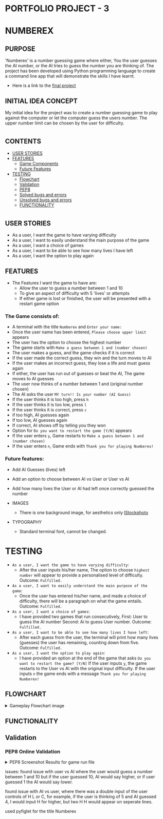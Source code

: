 # PORTFOLIO PROJECT - 3

# NUMBEREX

## PURPOSE

'Numberex' is a number guessing game where either, You the user guesses the AI number,
or the AI tries to guess the number you are thinking of.
The project has been developed using Python programming language to create a command line app that will demonstrate the skills I have learnt.
* Here is a link to the [final project](https://numberex.herokuapp.com/)

## INITIAL IDEA CONCEPT

My initial idea for the project was to create a number guessing game to play against the computer or let the computer guess the users number.
The upper number limit can be chosen by the user for difficulty.
#  
## CONTENTS


- [USER STORIES](#user-stories)
- [FEATURES](#features)
    - [Game Components](#the-game-consists-of)
    - [Future Features](#future-features)
- [TESTING](#testing)
    - [Flowchart](#flowchart)
    - [Validation](#validation)
    - [PEP8](#pep8-online-validation)
    - [Solved bugs and errors](#solved-bugs-and-errors)
    - [Unsolved bugs and errors](#unsolved-bugs-or-errors)
    - [FUNCTIONALITY](#functionality)

#

## USER STORIES

* As a user, I want the game to have varying difficulty
* As a user, I want to easily understand the main purpose of the game
* As a user, I want a choice of games
* As a user, I want to be able to see how many lives I have left
* As a user, I want the option to play again

## FEATURES

* The Features I want the game to have are:
    * Allow the user to guess a number between 1 and 10
    * To give an aspect of difficulty with 5 'lives' or attempts
    * If either game is lost or finished, the user will be presented with a restart game option

### The Game consists of:

* A terminal with the title `Numberex` and `Enter your name:`
* Once the user name has been entered, `Please choose upper limit` appears
* The user has the option to choose the highest number
* The game starts with `Make a guess between 1 and (number chosen)`
* The user makes a guess, and the game checks if it is correct
* If the user made the correct guess, they win and the turn moves to AI
* If the user makes an incorrect guess, they lose a life and must guess again
* If either, the user has run out of guesses or beat the AI, The game 
    moves to AI guesses
* The user now thinks of a number between 1 and (original number chosen)
* The AI asks the user `MY turn!! Is your number (AI Guess)`
* If the user thinks it is too high, press `h`
* If the user thinks it is too low, press `l`
* If the user thinks it is correct, press `c`
* if too high, AI guesses again
* If too low, AI guesses again
* If correct, AI shows off by telling you they won
* Option for `Do you want to restart the game [Y/N]` appears
* If the user enters `y`, Game restarts to `Make a guess between 1 and (number chosen)`
* If the user enters `n`, Game ends with `Thank you for playing Numberex!`

### Future features:

* Add AI Guesses (lives) left
* Add an option to choose between AI vs User or User vs AI
* Add how many lives the User or AI had left once correctly guessed the number


* IMAGES
    * There is one background image, for aesthetics only
    [IStockphoto](https://www.istockphoto.com/search/2/image?phrase=numbers)

* TYPOGRAPHY
    * Standard terminal font, cannot be changed.
# 

# TESTING

* `As a user, I want the game to have varying difficulty`:
    *  After the user inputs his/her name, The option to choose `highest number` will appear to
        provide a personalised level of difficulty. Outcome: `Fulfilled.`
* `As a user, I want to easily understand the main purpose of the game`:
    * Once the user has entered his/her name, and made a choice of difficulty, 
        there will be a paragraph on what the game entails. Outcome: `Fulfilled.`
* `As a user, I want a choice of games`:
    * I have provided two games that run consecutively,
        First: User to guess the AI number
        Second: Ai to guess User number. Outcome: `Fulfilled.`
* `As a user, I want to be able to see how many lives I have left`:
    * After each guess from the user, the terminal will print how many lives (guesses)
        the user has remaining, counting down from five. Outcome: `Fulfilled.`
* `As a user, I want the option to play again`:
    * I have provided an option at the end of the game that asks 
        `Do you want to restart the game? [Y/N]`
        If the user inputs `y`, the game restarts to 
        the User vs AI with the original input difficulty. 
        If the user inputs `n` the game ends with a message `Thank you for playing Numberex!`

## FLOWCHART

<details>
<summary>Gameplay Flowchart image</summary>
<br>

![Flow Chart](images/Flowchart.png)
</details>

## FUNCTIONALITY

## Validation
### PEP8 Online Validation

<details>
<summary>PEP8 Screenshot Results for game run file</summary>
<br>

![PEP8 Results - run.py](images/PEP8.png)
</details>


issues:
found issue with user vs AI where the user would guess a number between 1 and 10 but if the user guessed 10, AI would say higher, or if user guessed 1 the AI would say lower.

found issue with AI vs user, where there was a double input of the user controls of H L or C, for example, if the user is thinking of 5 and AI guessed 4, I would input H for higher, but two H H would appear on seperate lines.


used pyfiglet for the title Numberex